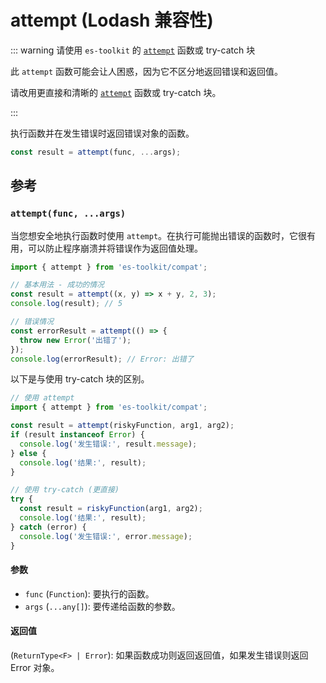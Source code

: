 # attempt (Lodash 兼容性)

::: warning 请使用 `es-toolkit` 的 [`attempt`](../../util/attempt.md) 函数或 try-catch 块

此 `attempt` 函数可能会让人困惑，因为它不区分地返回错误和返回值。

请改用更直接和清晰的 [`attempt`](../../util/attempt.md) 函数或 try-catch 块。

:::

执行函数并在发生错误时返回错误对象的函数。

```typescript
const result = attempt(func, ...args);
```

## 参考

### `attempt(func, ...args)`

当您想安全地执行函数时使用 `attempt`。在执行可能抛出错误的函数时，它很有用，可以防止程序崩溃并将错误作为返回值处理。

```typescript
import { attempt } from 'es-toolkit/compat';

// 基本用法 - 成功的情况
const result = attempt((x, y) => x + y, 2, 3);
console.log(result); // 5

// 错误情况
const errorResult = attempt(() => {
  throw new Error('出错了');
});
console.log(errorResult); // Error: 出错了
```

以下是与使用 try-catch 块的区别。

```typescript
// 使用 attempt
import { attempt } from 'es-toolkit/compat';

const result = attempt(riskyFunction, arg1, arg2);
if (result instanceof Error) {
  console.log('发生错误:', result.message);
} else {
  console.log('结果:', result);
}

// 使用 try-catch (更直接)
try {
  const result = riskyFunction(arg1, arg2);
  console.log('结果:', result);
} catch (error) {
  console.log('发生错误:', error.message);
}
```

#### 参数

- `func` (`Function`): 要执行的函数。
- `args` (`...any[]`): 要传递给函数的参数。

#### 返回值

(`ReturnType<F> | Error`): 如果函数成功则返回返回值，如果发生错误则返回 Error 对象。
